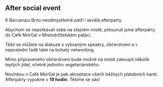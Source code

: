 After social event
------------------

K Barcampu Brno neodmyslitelně patří i skvělá afterparty.

Abychom se nepotkávali stále na stejném místě, přesunuli jsme afterpárty do Café MorGal v Místodržitelském paláci.

Těšit se můžete na diskuze s vybranými speakry, občerstvení a v neposlední řadě také na bohatý networking.

Mimo připraveného občerstvení bude možné na místě zakoupit několik teplých jídel, včetně jednoho vegetariánského.

Novinkou v Café MorGal je pak akceptace všech běžných platebních karet. Afterpárty vypukne v **19 hodin**. Těšíme se vás!

<div id="mapa" style="width:600px; height:400px;"></div>
<script type="text/javascript">
    var stred = SMap.Coords.fromWGS84(16.6083031, 49.1978289);
    var m = new SMap(JAK.gel("mapa"), stred, 16);
    m.addDefaultLayer(SMap.DEF_BASE).enable();
    m.addDefaultControls();
    var layer = new SMap.Layer.Marker();
    m.addLayer(layer);
    layer.enable();
    var options = {};
    var marker = new SMap.Marker(stred, "myMarker", options);
    layer.addMarker(marker);
</script>